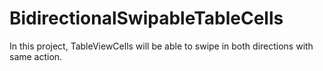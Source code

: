 # BidirectionalSwipableTableCells

In this project, TableViewCells will be able to swipe in both directions with same action.
